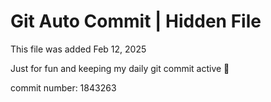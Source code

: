 # Git Auto Commit | Hidden File

This file was added Feb 12, 2025

Just for fun and keeping my daily git commit active 🤪

commit number: 1843263
